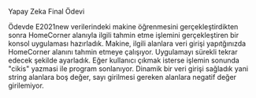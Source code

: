 Yapay Zeka Final Ödevi

Ödevde E2021new verilerindeki makine öğrenmesini gerçekleştirdikten sonra HomeCorner alanıyla ilgili tahmin etme işlemini gerçekleştiren bir konsol uygulaması hazırladık. Makine, ilgili alanlara veri girişi yapıtğınızda HomeCorner alanını tahmin etmeye çalışıyor. Uygulamayı sürekli tekrar edecek şekilde ayarladık. Eğer kullanıcı çıkmak isterse işlemin sonunda "cikis" yazmasi ile program sonlanıyor. Dinamik bir veri girişi sağladık yani string alanlara boş değer, sayı girilmesi gereken alanlara negatif değer girilemiyor.

